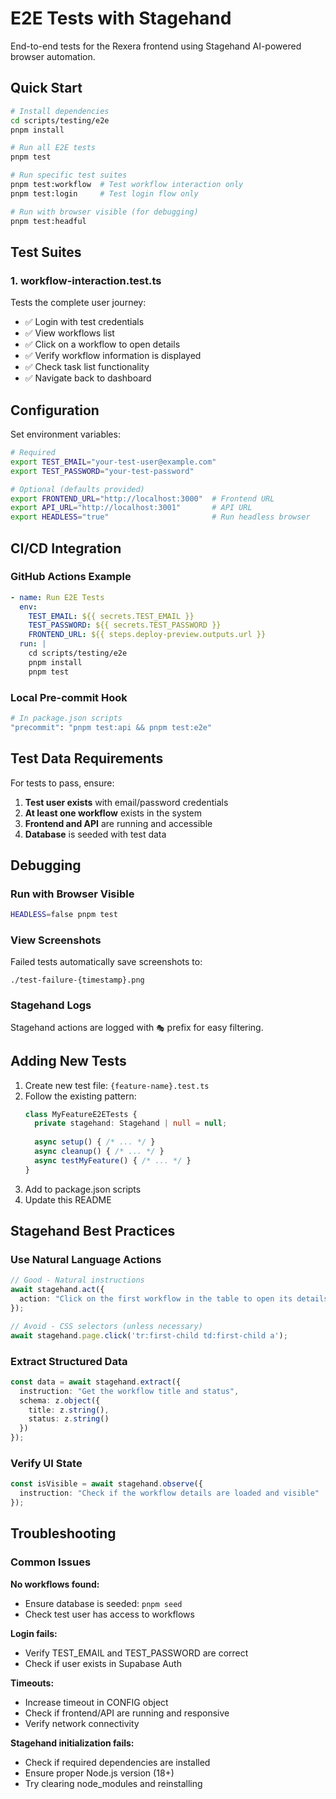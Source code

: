 # E2E Tests with Stagehand

End-to-end tests for the Rexera frontend using Stagehand AI-powered browser automation.

## Quick Start

```bash
# Install dependencies
cd scripts/testing/e2e
pnpm install

# Run all E2E tests
pnpm test

# Run specific test suites
pnpm test:workflow  # Test workflow interaction only
pnpm test:login     # Test login flow only

# Run with browser visible (for debugging)
pnpm test:headful
```

## Test Suites

### 1. **workflow-interaction.test.ts**
Tests the complete user journey:
- ✅ Login with test credentials
- ✅ View workflows list 
- ✅ Click on a workflow to open details
- ✅ Verify workflow information is displayed
- ✅ Check task list functionality
- ✅ Navigate back to dashboard

## Configuration

Set environment variables:

```bash
# Required
export TEST_EMAIL="your-test-user@example.com"
export TEST_PASSWORD="your-test-password"

# Optional (defaults provided)
export FRONTEND_URL="http://localhost:3000"  # Frontend URL
export API_URL="http://localhost:3001"       # API URL  
export HEADLESS="true"                       # Run headless browser
```

## CI/CD Integration

### GitHub Actions Example

```yaml
- name: Run E2E Tests
  env:
    TEST_EMAIL: ${{ secrets.TEST_EMAIL }}
    TEST_PASSWORD: ${{ secrets.TEST_PASSWORD }}
    FRONTEND_URL: ${{ steps.deploy-preview.outputs.url }}
  run: |
    cd scripts/testing/e2e
    pnpm install
    pnpm test
```

### Local Pre-commit Hook

```bash
# In package.json scripts
"precommit": "pnpm test:api && pnpm test:e2e"
```

## Test Data Requirements

For tests to pass, ensure:

1. **Test user exists** with email/password credentials
2. **At least one workflow** exists in the system  
3. **Frontend and API** are running and accessible
4. **Database** is seeded with test data

## Debugging

### Run with Browser Visible
```bash
HEADLESS=false pnpm test
```

### View Screenshots
Failed tests automatically save screenshots to:
```
./test-failure-{timestamp}.png
```

### Stagehand Logs
Stagehand actions are logged with `🎭` prefix for easy filtering.

## Adding New Tests

1. Create new test file: `{feature-name}.test.ts`
2. Follow the existing pattern:
   ```typescript
   class MyFeatureE2ETests {
     private stagehand: Stagehand | null = null;
     
     async setup() { /* ... */ }
     async cleanup() { /* ... */ }
     async testMyFeature() { /* ... */ }
   }
   ```
3. Add to package.json scripts
4. Update this README

## Stagehand Best Practices

### Use Natural Language Actions
```typescript
// Good - Natural instructions
await stagehand.act({
  action: "Click on the first workflow in the table to open its details"
});

// Avoid - CSS selectors (unless necessary)
await stagehand.page.click('tr:first-child td:first-child a');
```

### Extract Structured Data
```typescript
const data = await stagehand.extract({
  instruction: "Get the workflow title and status",
  schema: z.object({
    title: z.string(),
    status: z.string()
  })
});
```

### Verify UI State
```typescript
const isVisible = await stagehand.observe({
  instruction: "Check if the workflow details are loaded and visible"
});
```

## Troubleshooting

### Common Issues

**No workflows found:**
- Ensure database is seeded: `pnpm seed`
- Check test user has access to workflows

**Login fails:**
- Verify TEST_EMAIL and TEST_PASSWORD are correct
- Check if user exists in Supabase Auth

**Timeouts:**
- Increase timeout in CONFIG object
- Check if frontend/API are running and responsive
- Verify network connectivity

**Stagehand initialization fails:**
- Check if required dependencies are installed
- Ensure proper Node.js version (18+)
- Try clearing node_modules and reinstalling
